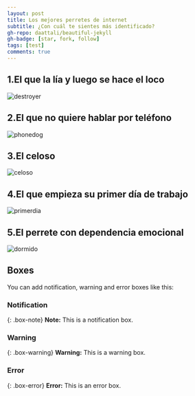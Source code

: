 ```yaml
---
layout: post
title: Los mejores perretes de internet
subtitle: ¿Con cuál te sientes más identificado?
gh-repo: daattali/beautiful-jekyll
gh-badge: [star, fork, follow]
tags: [test]
comments: true
---
```


## 1.El que la lía y luego se hace el loco

<img src="{{ 'assets/img/destroyer.jpg' | relative_url }}" alt="destroyer" />

## 2.El que no quiere hablar por teléfono

<img src="{{ 'assets/img/phonedog.jpg' | relative_url }}" alt="phonedog" />

## 3.El celoso

<img src="{{ 'assets/img/celoso.jpg' | relative_url }}" alt="celoso" />

## 4.El que empieza su primer día de trabajo

<img src="{{ 'assets/img/primerdia.jpg' | relative_url }}" alt="primerdia" />

## 5.El perrete con dependencia emocional

<img src="{{ 'assets/img/dormido.jpg' | relative_url }}" alt="dormido" />


## Boxes
You can add notification, warning and error boxes like this:

### Notification

{: .box-note}
**Note:** This is a notification box.

### Warning

{: .box-warning}
**Warning:** This is a warning box.

### Error

{: .box-error}
**Error:** This is an error box.
